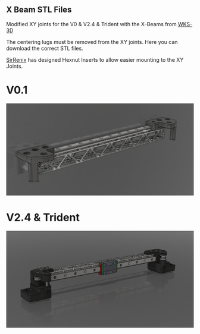 <h2>X Beam STL Files</h2>

Modified XY joints for the V0 & V2.4 & Trident with the X-Beams from [WKS-3D](https://wks-3d.de/)	

The centering lugs must be removed from the XY joints. Here you can download the correct STL files.

[SirRenix](https://github.com/SirRenix) has designed Hexnut Inserts to allow easier mounting to the XY Joints. 

# V0.1 
![Here](V0.1/VORON_V0.1_XY_Joints_Mod_X-Beam-2.PNG)


# V2.4 & Trident
![Here](V2.4_Trdent/VORON2.4_Assembly_xy_joints_Mod_X-Beam-2.PNG)


